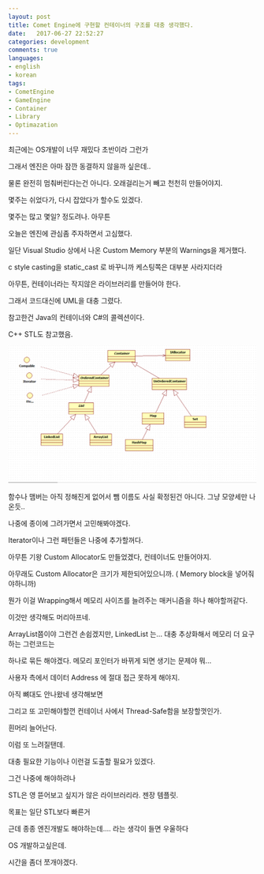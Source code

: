 ```yaml
---
layout: post
title: Comet Engine에 구현할 컨테이너의 구조를 대충 생각했다.
date:   2017-06-27 22:52:27		
categories: development
comments: true
languages:
- english
- korean
tags:
- CometEngine
- GameEngine
- Container
- Library
- Optimazation
---		
```




최근에는 OS개발이 너무 재밌다 초반이라 그런가

그래서 엔진은 아마 잠깐 동결하지 않을까 싶은데..

물론 완전히 멈춰버린다는건 아니다. 오래걸리는거 빼고 천천히 만들어야지.

몇주는 쉬었다가, 다시 잡았다가 할수도 있겠다.

몇주는 많고 몇일? 정도려나. 아무튼

오늘은 엔진에 관심좀 주자하면서 고심했다.

일단 Visual Studio 상에서 나온 Custom Memory 부분의 Warnings을 제거했다.

c style casting을 static_cast 로 바꾸니까 케스팅쪽은 대부분 사라지더라

아무튼, 컨테이너라는 작지않은 라이브러리를 만들어야 한다.

그래서 코드대신에 UML을 대충 그렸다.

참고한건 Java의 컨테이너와 C#의 콜렉션이다.

C++ STL도 참고했음.

![이런구조](/uploads/2017-06-27/CometEngine/UML.png)

함수나 맴버는 아직 정해진게 없어서 뺌 이름도 사실 확정된건 아니다. 그냥 모양세만 나온듯..

나중에 종이에 그려가면서 고민해봐야겠다.

Iterator이나 그런 패턴들은 나중에 추가할꺼다.

아무튼 기왕 Custom Allocator도 만들었겠다, 컨테이너도 만들어야지.

아무래도 Custom Allocator은 크기가 제한되어있으니까. ( Memory block을 넣어줘야하니까)

뭔가 이걸 Wrapping해서 메모리 사이즈를 늘려주는 매커니즘을 하나 해야할꺼같다.

이것만 생각해도 머리아프네.

ArrayList쯤이야 그런건 손쉽겠지만, LinkedList 는... 대충 추상화해서 메모리 더 요구하는 그런코드는

하나로 묶든 해야겠다. 메모리 포인터가 바뀌게 되면 생기는 문제야 뭐...

사용자 측에서 데이터 Address 에 절대 접근 못하게 해야지.

아직 뼈대도 안나왔네 생각해보면

그리고 또 고민해야할껀 컨테이너 사에서 Thread-Safe함을 보장할껏인가.

흰머리 늘어난다.

이럼 또 느려질탠데.

대충 필요한 기능이나 이런걸 도출할 필요가 있겠다.

그건 나중에 해야하려나

STL은 영 뜯어보고 싶지가 않은 라이브러리라. 젠장 템플릿.

목표는 일단 STL보다 빠른거


근데 종종 엔진개발도 해야하는데.... 라는 생각이 들면 우울하다

OS 개발하고싶은데.

시간을 좀더 쪼개야겠다.
